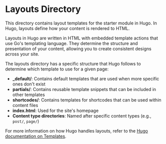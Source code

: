 # Layouts Directory

This directory contains layout templates for the starter module in Hugo. In Hugo, layouts define how your content is rendered to HTML.

Layouts in Hugo are written in HTML with embedded template actions that use Go's templating language. They determine the structure and presentation of your content, allowing you to create consistent designs across your site.

The layouts directory has a specific structure that Hugo follows to determine which template to use for a given page:

- **_default/**: Contains default templates that are used when more specific ones don't exist
- **partials/**: Contains reusable template snippets that can be included in other templates
- **shortcodes/**: Contains templates for shortcodes that can be used within content files
- **index.html**: Used for the site's homepage
- **Content type directories**: Named after specific content types (e.g., `post/`, `page/`)

For more information on how Hugo handles layouts, refer to the [Hugo documentation on Templates](https://gohugo.io/templates/).